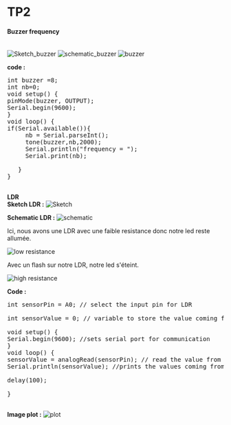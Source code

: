 <h1>TP2</h1>
<h4>Buzzer frequency</h4>
<br>
<img src="Sketch1.png" alt="Sketch_buzzer">
<img src="schematic1.png" alt="schematic_buzzer">
<img src="buzzer.jpg" alt="buzzer">

<strong>code :</strong>
<pre>
int buzzer =8;
int nb=0;
void setup() {
pinMode(buzzer, OUTPUT);
Serial.begin(9600);
}
void loop() {
if(Serial.available()){
     nb = Serial.parseInt();
     tone(buzzer,nb,2000);
     Serial.println("frequency = ");
     Serial.print(nb);

   }
}
</pre>

<br>
<strong>LDR </strong>
<br>
<strong>Sketch LDR :</strong>
<img src="Sketch2.png" alt="Sketch">

<strong>Schematic LDR :</strong>
<img src="schematic2.png" alt="schematic">

<p>Ici, nous avons une LDR avec une faible resistance donc notre led reste allumée.</p>
<img src="low_ldr.jpg" alt="low resistance">




<p>Avec un flash sur notre LDR, notre led s'éteint.</p>
<img src="high_ldr.jpg" alt="high resistance">



<strong>Code :</strong>
<pre>
int sensorPin = A0; // select the input pin for LDR

int sensorValue = 0; // variable to store the value coming from the sensor

void setup() {
Serial.begin(9600); //sets serial port for communication
}
void loop() {
sensorValue = analogRead(sensorPin); // read the value from the sensor
Serial.println(sensorValue); //prints the values coming from the sensor on the screen

delay(100);

}
</pre>
<br>
<div>
<strong>Image plot :</strong>

<img src="plot.png" alt="plot">
</div>
